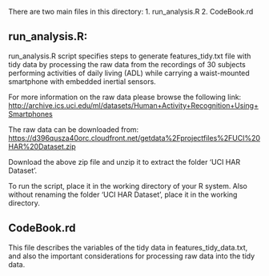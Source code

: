 There are two main files in this directory:
	1.	run_analysis.R
	2.	CodeBook.rd


## run_analysis.R:
run_analysis.R script specifies steps to generate features_tidy.txt  file with tidy data by processing the raw data from the recordings of 30 subjects performing activities of daily living (ADL) while carrying a waist-mounted smartphone with embedded inertial sensors. 

For more information on the raw data please browse the following link:
http://archive.ics.uci.edu/ml/datasets/Human+Activity+Recognition+Using+Smartphones

The raw data can be downloaded from:
https://d396qusza40orc.cloudfront.net/getdata%2Fprojectfiles%2FUCI%20HAR%20Dataset.zip

Download the above zip file and unzip it to extract the folder ‘UCI HAR Dataset’. 

To run the script,  place  it in the working directory of your R system. Also without renaming the folder ‘UCI HAR Dataset’, place it in the working directory.

## CodeBook.rd
This file describes the variables of the tidy data in features_tidy_data.txt, and also the important considerations for processing raw data into the tidy data.
